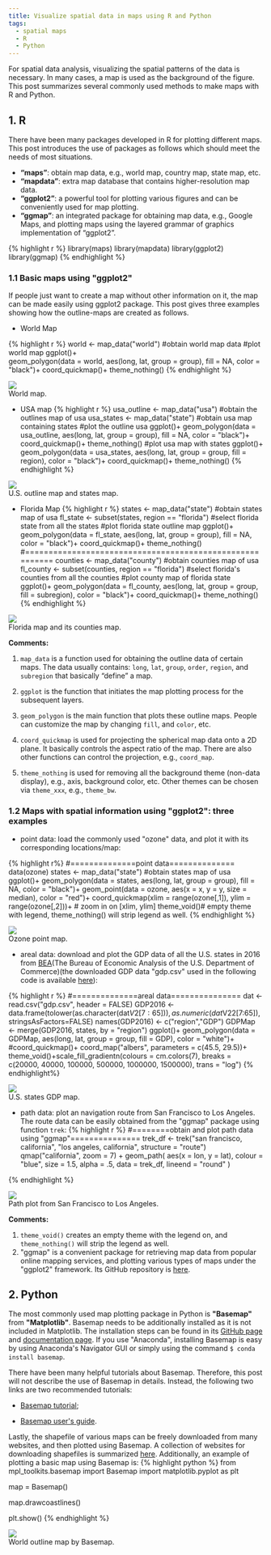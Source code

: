 ```yaml
---
title: Visualize spatial data in maps using R and Python
tags:
  - spatial maps
  - R
  - Python
---
```

For spatial data analysis, visualizing the spatial patterns of the data is necessary. In many cases, a map is used as the background of the figure. This post summarizes several commonly used methods to make maps with R and Python.

<!--more-->
## 1. R
There have been many packages developed in R for plotting different maps. This post introduces the use of packages as follows which should meet the needs of most situations.

* **“maps”**: obtain map data, e.g., world map, country map, state map, etc.
* **“mapdata”**: extra map database that contains higher-resolution map data.
* **“ggplot2”**: a powerful tool for plotting various figures and can be conveniently used for map plotting.
* **“ggmap”**: an integrated package for obtaining map data, e.g., Google Maps, and plotting maps using the layered grammar of graphics implementation of “ggplot2”.

{% highlight r %}
library(maps)
library(mapdata)
library(ggplot2)
library(ggmap)
{% endhighlight %}

### 1.1 Basic maps using "ggplot2"
If people just want to create a map without other information on it, the map can be made easily using ggplot2 package. This post gives three examples showing how the outline-maps are created as follows.
* World Map

{% highlight r %}
world <- map_data("world") #obtain world map data
#plot world map
ggplot()+  
 geom_polygon(data = world, aes(long, lat, group = group), fill = NA, color = "black")+
 coord_quickmap()+
 theme_nothing()
{% endhighlight %}
<div class="card mb-3">
    <img class="card-img-top" src="https://raw.githubusercontent.com/jay15summer/jay15summer.github.io/master/assets/images/visualize-spatial-map-world-R.png"/>
    <div class="card-body bg-light">
        <div class="card-text">
            World map.
        </div>
    </div>
</div>

* USA map
{% highlight r %}
usa_outline <- map_data("usa") #obtain the outlines map of usa
usa_states <- map_data("state") #obtain usa map containing states
#plot the outline usa
ggplot()+
 geom_polygon(data = usa_outline, aes(long, lat, group = group), fill = NA, color = "black")+
 coord_quickmap()+
 theme_nothing()
#plot usa map with states
ggplot()+
 geom_polygon(data = usa_states, aes(long, lat, group = group, fill = region), color = "black")+
 coord_quickmap()+
 theme_nothing()
 {% endhighlight %}
 <div class="card mb-3">
     <img class="card-img-top" src="https://raw.githubusercontent.com/jay15summer/jay15summer.github.io/master/assets/images/visualize-spatial-map-usa.png"/>
     <div class="card-body bg-light">
         <div class="card-text">
             U.S. outline map and states map.
         </div>
     </div>
 </div>

 * Florida Map
{% highlight r %}
states <- map_data("state") #obtain states map of usa
fl_state <- subset(states, region == "florida") #select florida state from all the states
#plot florida state outline map
ggplot()+
 geom_polygon(data = fl_state, aes(long, lat, group = group), fill = NA, color = "black")+
 coord_quickmap()+
 theme_nothing()
#=========================================================
counties <- map_data("county") #obtain counties map of usa
fl_county <- subset(counties, region == "florida") #select florida's counties from all the counties
#plot county map of florida state
ggplot()+
 geom_polygon(data = fl_county, aes(long, lat, group = group, fill = subregion), color = "black")+
 coord_quickmap()+
 theme_nothing()
{% endhighlight %}
<div class="card mb-3">
    <img class="card-img-top" src="https://raw.githubusercontent.com/jay15summer/jay15summer.github.io/master/assets/images/visualize-spatial-map-fl.png"/>
    <div class="card-body bg-light">
        <div class="card-text">
            Florida map and its counties map.
        </div>
    </div>
</div>

**Comments:**

1. `map_data` is a function used for obtaining the outline data of certain maps. The data usually contains: `long`, `lat`, `group`, `order`, `region`, and `subregion` that basically “define” a map.

2. `ggplot` is the function that initiates the map plotting process for the subsequent layers.

3. `geom_polygon` is the main function that plots these outline maps. People can customize the map by changing `fill`, and `color`, etc.

4. `coord_quickmap` is used for projecting the spherical map data onto a 2D plane. It basically controls the aspect ratio of the map. There are also other functions can control the projection, e.g., `coord_map`.

5. `theme_nothing` is used for removing all the background theme (non-data display), e.g., axis, background color, etc. Other themes can be chosen via `theme_xxx`, e.g., `theme_bw`.

### 1.2 Maps with spatial information using "ggplot2": three examples
* point data: load the commonly used "ozone" data, and plot it with its corresponding locations/map:

{% highlight r%}
#==============point data==============
data(ozone)
states <- map_data("state") #obtain states map of usa
ggplot()+
  geom_polygon(data = states, aes(long, lat, group = group), fill = NA, color = "black")+
  geom_point(data = ozone, aes(x = x, y = y, size = median), color = "red")+
  coord_quickmap(xlim = range(ozone[,1]),  ylim = range(ozone[,2]))+ # zoom in on [xlim, ylim]
  theme_void()# empty theme with legend, theme_nothing() will strip legend as well.
{% endhighlight %}
<div class="card mb-3">
    <img class="card-img-top" src="https://raw.githubusercontent.com/jay15summer/jay15summer.github.io/master/assets/images/visualize-spatial-map-point.png"/>
    <div class="card-body bg-light">
        <div class="card-text">
            Ozone point map.
        </div>
    </div>
</div>

* areal data: download and plot the GDP data of all the U.S. states in 2016 from [BEA](https://www.bea.gov/iTable/iTable.cfm?reqid=70&step=10&isuri=1&7003=200&7035=-1&7004=sic&7005=1&7006=xx&7036=-1&7001=1200&7002=1&7090=70&7007=-1&7093=levels#reqid=70&step=10&isuri=1&7003=200&7035=-1&7004=naics&7005=1&7006=xx&7036=-1&7001=1200&7002=1&7090=70&7007=-1&7093=levels)(The Bureau of Economic Analysis of the U.S. Department of Commerce)(the downloaded GDP data "gdp.csv" used in the following code is available [here](https://github.com/jay15summer/jay15summer.github.io/blob/master/assets/data/gdp.csv)):

{% highlight r %}
#==============areal data===============
dat <- read.csv("gdp.csv", header = FALSE)
GDP2016 <- data.frame(tolower(as.character(dat$V2[7:65])), as.numeric(dat$V22[7:65]), stringsAsFactors=FALSE)
names(GDP2016) <- c("region","GDP")
GDPMap <- merge(GDP2016, states, by = "region")
ggplot()+
  geom_polygon(data = GDPMap, aes(long, lat, group = group, fill = GDP), color = "white")+
  #coord_quickmap()+
  coord_map("albers", parameters = c(45.5, 29.5))+
  theme_void()+scale_fill_gradientn(colours = cm.colors(7),
                                   breaks = c(20000, 40000, 100000, 500000, 1000000, 1500000),
                                   trans = "log")
{% endhighlight%}
<div class="card mb-3">
    <img class="card-img-top" src="https://raw.githubusercontent.com/jay15summer/jay15summer.github.io/master/assets/images/visualize-spatial-map-areal.png"/>
    <div class="card-body bg-light">
        <div class="card-text">
            U.S. states GDP map.
        </div>
    </div>
</div>

* path data: plot an navigation route from San Francisco to Los Angeles. The route data can be easily obtained from the "ggmap" package using function `trek`:
{% highlight r %}
#========obtain and plot path data using "ggmap"===============
trek_df <- trek("san francisco, california", "los angeles, california", structure = "route")
qmap("california", zoom = 7) +
  geom_path(
    aes(x = lon, y = lat),  colour = "blue",
    size = 1.5, alpha = .5,
    data = trek_df, lineend = "round"
  )

{% endhighlight %}
<div class="card mb-3">
    <img class="card-img-top" src="https://raw.githubusercontent.com/jay15summer/jay15summer.github.io/master/assets/images/visualize-spatial-map-path.png"/>
    <div class="card-body bg-light">
        <div class="card-text">
            Path plot from San Francisco to Los Angeles.
        </div>
    </div>
</div>

**Comments:**
1. `theme_void()` creates an empty theme with the legend on, and `theme_nothing()` will strip the legend as well.
2. "ggmap" is a convenient package for retrieving map data from popular online mapping services, and plotting various types of maps under the "ggplot2" framework. Its GitHub repository is [here](https://github.com/dkahle/ggmap).

## 2. Python
The most commonly used map plotting package in Python is **"Basemap"** from **"Matplotlib"**. Basemap needs to be additionally installed as it is not included in Matplotlib. The installation steps can be found in its [GitHub page](https://github.com/matplotlib/basemap) and [documentation page](https://matplotlib.org/basemap/index.html). If you use "Anaconda", installing Basemap is easy by using Anaconda's Navigator GUI or simply using the command `$ conda install basemap`.

There have been many helpful tutorials about Basemap. Therefore, this post will not describe the use of Basemap in details. Instead, the following two links are two recommended tutorials:
* [Basemap tutorial](http://basemaptutorial.readthedocs.io/en/latest/index.html);

* [Basemap user's guide](https://matplotlib.org/basemap/index.html#).

Lastly, the shapefile of various maps can be freely downloaded from many websites, and then plotted using Basemap. A collection of websites for downloading shapefiles is summarized [here](https://www.statsilk.com/maps/download-free-shapefile-maps). Additionally, an example of plotting a basic map using Basemap is:
{% highlight python %}
from mpl_toolkits.basemap import Basemap
import matplotlib.pyplot as plt

map = Basemap()

map.drawcoastlines()

plt.show()
{% endhighlight %}
<div class="card mb-3">
    <img class="card-img-top" src="https://raw.githubusercontent.com/jay15summer/jay15summer.github.io/master/assets/images/visualize-spatial-map-world-Python.png"/>
    <div class="card-body bg-light">
        <div class="card-text">
            World outline map by Basemap.
        </div>
    </div>
</div>

